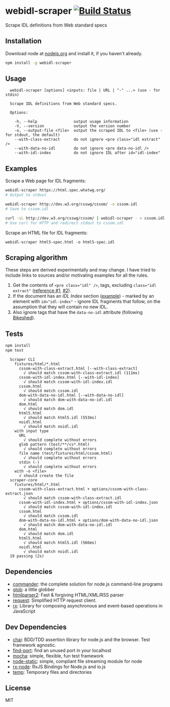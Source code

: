 # webidl-scraper [![Build Status](https://travis-ci.org/motiz88/webidl-scraper.svg?branch=master)](https://travis-ci.org/motiz88/webidl-scraper)

Scrape IDL definitions from Web standard specs

## Installation

Download node at [nodejs.org](http://nodejs.org) and install it, if you haven't already.

```sh
npm install -g webidl-scraper
```

## Usage

```
  webidl-scraper [options] <inputs: file | URL | "-" ...> (use - for stdin)

  Scrape IDL definitions from Web standard specs.

  Options:

    -h, --help                output usage information
    -V, --version             output the version number
    -o, --output-file <file>  output the scraped IDL to <file> (use - for stdout, the default)
    --with-class-extract      do not ignore <pre class="idl extract" />
    --with-data-no-idl        do not ignore <pre data-no-idl />
    --with-idl-index          do not ignore IDL after id="idl-index"

```

## Examples
Scrape a Web page for IDL fragments:
```sh
webidl-scraper https://html.spec.whatwg.org/
# Output to stdout

webidl-scraper http://dev.w3.org/csswg/cssom/ -o cssom.idl
# Save to cssom.idl

curl -sL http://dev.w3.org/csswg/cssom/ | webidl-scraper - > cssom.idl 
# Use curl for HTTP and redirect stdout to cssom.idl
```
Scrape an HTML file for IDL fragments:
```
webidl-scraper html5-spec.html -o html5-spec.idl
```
## Scraping algorithm
These steps are derived experimentally and may change. I have tried to include links to sources and/or motivating examples for all the rules.

1. Get the contents of `<pre class="idl" />`, tags, excluding `class="idl extract"` ([reference #1](http://stackoverflow.com/a/7644380), [#2](https://github.com/tabatkins/bikeshed/blob/master/docs/idl.md#idl-processing)).
2. If the document has an _IDL Index_ section ([example](http://dev.w3.org/csswg/cssom/#idl-index)) - marked by an element with `id="idl-index"` - ignore IDL fragments that follow, on the assumption that they will contain no new IDL.
3. Also ignore tags that have the `data-no-idl` attribute (following [Bikeshed](https://github.com/tabatkins/bikeshed/blob/master/docs/idl.md#turning-off-processing)).

## Tests

```sh
npm install
npm test
```
```
  Scraper CLI
    fixtures/html/*.html
      cssom-with-class-extract.html [--with-class-extract]
        √ should match cssom-with-class-extract.idl (111ms)
      cssom-with-idl-index.html [--with-idl-index]
        √ should match cssom-with-idl-index.idl
      cssom.html
        √ should match cssom.idl
      dom-with-data-no-idl.html [--with-data-no-idl]
        √ should match dom-with-data-no-idl.idl
      dom.html
        √ should match dom.idl
      html5.html
        √ should match html5.idl (553ms)
      noidl.html
        √ should match noidl.idl
    with input type
      URL
        √ should complete without errors
      glob pattern (test/**/cs*.html)
        √ should complete without errors
      file name (test/fixtures/html/cssom.html)
        √ should complete without errors
      stdin (-)
        √ should complete without errors
    with -o <file>
      √ should create the file
  scraper-core
    fixtures/html/*.html
      cssom-with-class-extract.html + options/cssom-with-class-extract.json
        √ should match cssom-with-class-extract.idl
      cssom-with-idl-index.html + options/cssom-with-idl-index.json
        √ should match cssom-with-idl-index.idl
      cssom.html
        √ should match cssom.idl
      dom-with-data-no-idl.html + options/dom-with-data-no-idl.json
        √ should match dom-with-data-no-idl.idl
      dom.html
        √ should match dom.idl
      html5.html
        √ should match html5.idl (566ms)
      noidl.html
        √ should match noidl.idl
  19 passing (2s)
```

## Dependencies

- [commander](https://github.com/tj/commander.js): the complete solution for node.js command-line programs
- [glob](https://github.com/isaacs/node-glob): a little globber
- [htmlparser2](https://github.com/fb55/htmlparser2): Fast &amp; forgiving HTML/XML/RSS parser
- [request](https://github.com/request/request): Simplified HTTP request client.
- [rx](https://github.com/Reactive-Extensions/RxJS): Library for composing asynchronous and event-based operations in JavaScript

## Dev Dependencies

- [chai](https://github.com/chaijs/chai): BDD/TDD assertion library for node.js and the browser. Test framework agnostic.
- [find-port](https://github.com/kessler/find-port): find an unused port in your localhost
- [mocha](https://github.com/mochajs/mocha): simple, flexible, fun test framework
- [node-static](https://github.com/cloudhead/node-static): simple, compliant file streaming module for node
- [rx-node](https://github.com/Reactive-Extensions/rx-node): RxJS Bindings for Node.js and io.js
- [temp](https://github.com/bruce/node-temp): Temporary files and directories


## License

MIT

